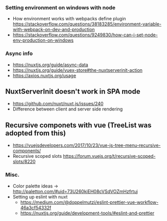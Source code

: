 ### Setting environment on windows with node
+ How environment works with webpacks define plugin https://stackoverflow.com/questions/38183285/environment-variable-with-webpack-on-dev-and-production
+ https://stackoverflow.com/questions/9249830/how-can-i-set-node-env-production-on-windows

### Async info
+ https://nuxtjs.org/guide/async-data
+ https://nuxtjs.org/guide/vuex-store#the-nuxtserverinit-action
+ https://axios.nuxtjs.org/usage

## NuxtServerInit doesn't work in SPA mode
+ https://github.com/nuxt/nuxt.js/issues/240 
+ Difference between client and server side rendering


## Recursive componets with vue (TreeList was adopted from this)
+ https://vuejsdevelopers.com/2017/10/23/vue-js-tree-menu-recursive-components/
+ Recursive scoped slots https://forum.vuejs.org/t/recursive-scoped-slots/8220

### Misc.
 + Color palette ideas -> http://paletton.com/#uid=73U260kiEH08cVSdVOZmHzfrtuj
 + Setting up eslint with nuxt 
    + https://medium.com/@doppelmutzi/eslint-prettier-vue-workflow-46a3cf54332f
    + https://nuxtjs.org/guide/development-tools/#eslint-and-prettier
